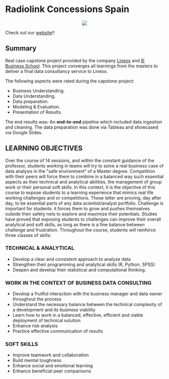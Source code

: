 # Radiolink Concessions Spain

<p align="center">
<img src="imgs/power.gif">
</p>

Check out our [website](http://jpthoma.pythonanywhere.com/)!! 

## Summary
Real case capstone project provided by the company [Lineox](https://lineox.es/) and [IE Business School](https://www.ie.edu/).
This project converges all learnings from the masters to deliver a final data consultancy service to Lineox.

The following aspects were rated during the capstone project:
- Business Understanding.
- Data Understanding.
- Data preparation.
- Modeling & Evaluation.
- Presentation of Results.

The end results was:
An **end-to-end** pipeline which included data ingestion and cleaning.
The data preparation was done via Tableau and showcased via Google Slides.

## LEARNING OBJECTIVES
Over the course of 14 sessions, and within the constant guidance of the professor, students
working in teams will try to solve a real business case of data analysis in the "safe environment” of
a Master degree. Competition with their peers will force them to combine in a balanced way such
essential aspects as their technical and analytical abilities, the management of group work or their
personal soft skills.
In this context, it is the objective of this course to expose students to a learning experience that
mimics real life working challenges and or competitions. These latter are proving, day after day, to
be essential parts of any data scientist/analyst portfolio.
Challenge is important for students: it forces them to grow and pushes themselves outside their
safety nets to explore and maximize their potentials. Studies have proved that exposing students to
challenges can improve their overall analytical and soft skills, as long as there is a fine balance
between challenge and frustration.
Throughout the course, students will reinforce three classes of skills:

### TECHNICAL & ANALYTICAL
- Develop a clear and consistent approach to analyze data
- Strengthen their programming and analytical skills (R, Python, SPSS)
- Deepen and develop their statistical and computational thinking.

### WORK IN THE CONTEXT OF BUSINESS DATA CONSULTING
- Develop a fruitful interaction with the business manager and data owner throughout the process
- Understand the necessary balance between the technical complexity of a development and its
  business viability
- Learn how to work in a balanced, effective, efficient and viable deployment of technical solution
- Enhance risk analysis
- Practice effective communication of results

### SOFT SKILLS
- Improve teamwork and collaboration
- Build mental toughness
- Enhance social and emotional learning
- Enhance beneficial peer comparisons
